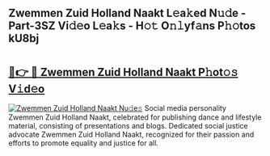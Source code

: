## Zwemmen Zuid Holland Naakt L𝚎a𝚔ed N𝚞𝚍e - Part-3SZ Vi𝚍𝚎o L𝚎a𝚔s - H𝚘𝚝 O𝚗𝚕yf𝚊ns P𝚑𝚘tos kU8bj

# <h2><a href="http://kfep8a.oniu.top/?m=Zwemmen+Zuid+Holland+Naakt">🔗👉 🔴 Zwemmen Zuid Holland Naakt P𝚑ot𝚘𝚜 V𝚒d𝚎o</a></h2>

[![Zwemmen Zuid Holland Naakt Nu𝚍e𝚜](https://i.imgur.com/0qMVB7G.gif)](http://kfep8a.oniu.top/?m=Zwemmen+Zuid+Holland+Naakt)
Social media personality Zwemmen Zuid Holland Naakt, celebrated for publishing dance and lifestyle material, consisting of presentations and blogs. Dedicated social justice advocate Zwemmen Zuid Holland Naakt, recognized for their passion and efforts to promote equality and justice for all.  
